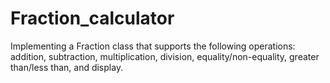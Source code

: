 # Fraction_calculator
Implementing a Fraction class that supports the following operations: addition, subtraction, multiplication, division, equality/non-equality, greater than/less than, and display.

